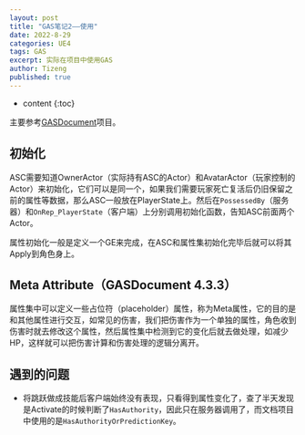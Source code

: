 ```yaml
---
layout: post
title: "GAS笔记2——使用"
date: 2022-8-29
categories: UE4
tags: GAS
excerpt: 实际在项目中使用GAS
author: Tizeng
published: true
---
```


* content
{:toc}


主要参考[GASDocument](github.com/tranek/GASDocumentation)项目。

## 初始化

ASC需要知道OwnerActor（实际持有ASC的Actor）和AvatarActor（玩家控制的Actor）来初始化，它们可以是同一个，如果我们需要玩家死亡复活后仍旧保留之前的属性等数据，那么ASC一般放在PlayerState上。然后在`PossessedBy`（服务器）和`OnRep_PlayerState`（客户端）上分别调用初始化函数，告知ASC前面两个Actor。

属性初始化一般是定义一个GE来完成，在ASC和属性集初始化完毕后就可以将其Apply到角色身上。

## Meta Attribute（GASDocument 4.3.3）

属性集中可以定义一些占位符（placeholder）属性，称为Meta属性，它的目的是和其他属性进行交互，如常见的伤害，我们把伤害作为一个单独的属性，角色收到伤害时就去修改这个属性，然后属性集中检测到它的变化后就去做处理，如减少HP，这样就可以把伤害计算和伤害处理的逻辑分离开。

## 遇到的问题

* 将跳跃做成技能后客户端始终没有表现，只看得到属性变化了，查了半天发现是Activate的时候判断了`HasAuthority`，因此只在服务器调用了，而文档项目中使用的是`HasAuthorityOrPredictionKey`。

